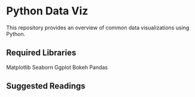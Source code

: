 # Python Data Viz

This repository provides an overview of common data visualizations using Python. 

## Required Libraries
Matplotlib
Seaborn
Ggplot
Bokeh
Pandas

## Suggested Readings
